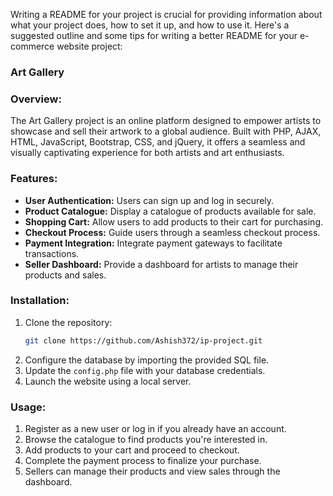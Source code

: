 Writing a README for your project is crucial for providing information about what your project does, how to set it up, and how to use it. Here's a suggested outline and some tips for writing a better README for your e-commerce website project:

### Art Gallery

### Overview:
The Art Gallery project is an online platform designed to empower artists to showcase and sell their artwork to a global audience. Built with PHP, AJAX, HTML, JavaScript, Bootstrap, CSS, and jQuery, it offers a seamless and visually captivating experience for both artists and art enthusiasts.

### Features:
- **User Authentication:** Users can sign up and log in securely.
- **Product Catalogue:** Display a catalogue of products available for sale.
- **Shopping Cart:** Allow users to add products to their cart for purchasing.
- **Checkout Process:** Guide users through a seamless checkout process.
- **Payment Integration:** Integrate payment gateways to facilitate transactions.
- **Seller Dashboard:** Provide a dashboard for artists to manage their products and sales.

### Installation:
1. Clone the repository:
   ```bash
   git clone https://github.com/Ashish372/ip-project.git
   ```
2. Configure the database by importing the provided SQL file.
3. Update the `config.php` file with your database credentials.
4. Launch the website using a local server.

### Usage:
1. Register as a new user or log in if you already have an account.
2. Browse the catalogue to find products you're interested in.
3. Add products to your cart and proceed to checkout.
4. Complete the payment process to finalize your purchase.
5. Sellers can manage their products and view sales through the dashboard.
